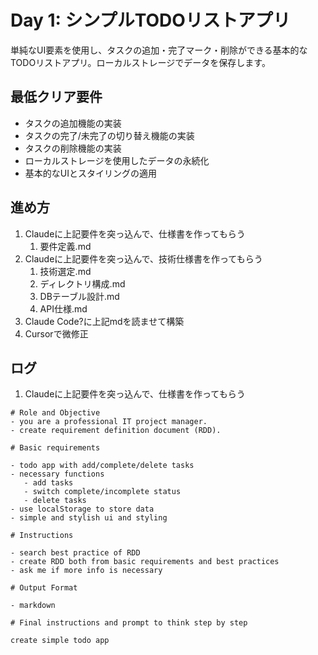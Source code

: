 # Day 1: シンプルTODOリストアプリ

単純なUI要素を使用し、タスクの追加・完了マーク・削除ができる基本的なTODOリストアプリ。ローカルストレージでデータを保存します。

## 最低クリア要件

- タスクの追加機能の実装
- タスクの完了/未完了の切り替え機能の実装
- タスクの削除機能の実装
- ローカルストレージを使用したデータの永続化
- 基本的なUIとスタイリングの適用

## 進め方

1. Claudeに上記要件を突っ込んで、仕様書を作ってもらう
   1. 要件定義.md
2. Claudeに上記要件を突っ込んで、技術仕様書を作ってもらう
   1. 技術選定.md
   2. ディレクトリ構成.md
   3. DBテーブル設計.md
   4. API仕様.md
3. Claude Code?に上記mdを読ませて構築
4. Cursorで微修正

## ログ

1. Claudeに上記要件を突っ込んで、仕様書を作ってもらう

```
# Role and Objective
- you are a professional IT project manager.
- create requirement definition document (RDD).

# Basic requirements

- todo app with add/complete/delete tasks
- necessary functions
   - add tasks
   - switch complete/incomplete status
   - delete tasks
- use localStorage to store data
- simple and stylish ui and styling

# Instructions

- search best practice of RDD
- create RDD both from basic requirements and best practices
- ask me if more info is necessary

# Output Format

- markdown

# Final instructions and prompt to think step by step

create simple todo app
```
